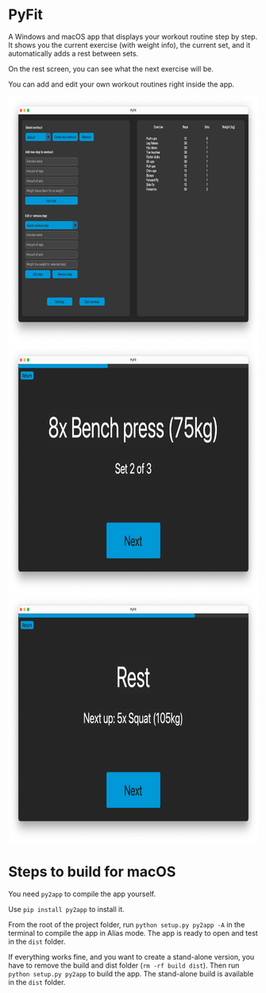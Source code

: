 # PyFit
A Windows and macOS app that displays your workout routine step by step. It shows you the current exercise (with weight info), the current set, and it automatically adds a rest between sets.

On the rest screen, you can see what the next exercise will be.

You can add and edit your own workout routines right inside the app.
<div align="center">
    <img src="media/Screenshot1.png" height="500" alt=""/>
</div>

<div align="center">
    <img src="media/Screenshot2.png" height="500" alt=""/>
</div>

<div align="center">
    <img src="media/Screenshot3.png" height="500" alt=""/>
</div>

# Steps to build for macOS
You need `py2app` to compile the app yourself.

Use `pip install py2app` to install it.

From the root of the project folder, run `python setup.py py2app -A` in the terminal to compile the app in Alias mode. The app is ready to open and test in the `dist` folder.

If everything works fine, and you want to create a stand-alone version, you have to remove the build and dist folder (`rm -rf build dist`). Then run `python setup.py py2app` to build the app. The stand-alone build is available in the `dist` folder.
